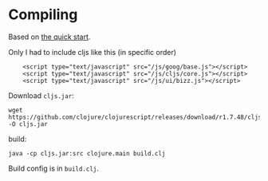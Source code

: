 # Compiling

Based on [the quick start](https://github.com/clojure/clojurescript/wiki/Quick-Start).

Only I had to include cljs like this (in specific order)

```
    <script type="text/javascript" src="/js/goog/base.js"></script>
    <script type="text/javascript" src="/js/cljs/core.js"></script>
    <script type="text/javascript" src="/js/ui/bizz.js"></script>
```

Download `cljs.jar`:

```
wget https://github.com/clojure/clojurescript/releases/download/r1.7.48/cljs.jar -O cljs.jar
```

build:

```
java -cp cljs.jar:src clojure.main build.clj
```

Build config is in `build.clj`.
